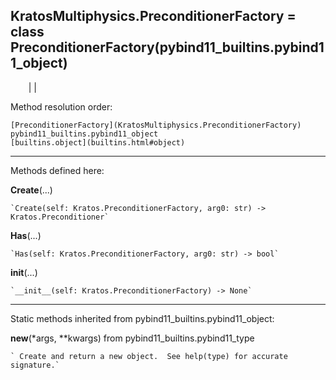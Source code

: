  
**KratosMultiphysics.PreconditionerFactory** = class
PreconditionerFactory(pybind11_builtins.pybind11_object)  
---  
`    `|   |

Method resolution order:

    [PreconditionerFactory](KratosMultiphysics.PreconditionerFactory)
    pybind11_builtins.pybind11_object
    [builtins.object](builtins.html#object)

* * *

Methods defined here:  

**Create**(...)

    `Create(self: Kratos.PreconditionerFactory, arg0: str) -> Kratos.Preconditioner`

**Has**(...)

    `Has(self: Kratos.PreconditionerFactory, arg0: str) -> bool`

**__init__**(...)

    `__init__(self: Kratos.PreconditionerFactory) -> None`

* * *

Static methods inherited from pybind11_builtins.pybind11_object:  

**__new__**(*args, **kwargs) from pybind11_builtins.pybind11_type

    ` Create and return a new object.  See help(type) for accurate signature.`

